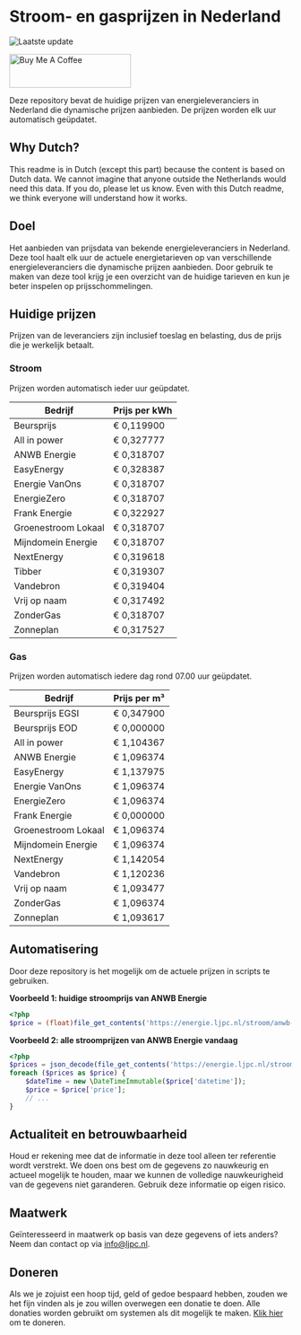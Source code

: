 # Stroom- en gasprijzen in Nederland

![Laatste update](https://img.shields.io/badge/laatste%20update-2023--08--16%2022%3A00%20CET-brightgreen)

<a href="https://www.buymeacoffee.com/Lars-" target="_blank"><img src="https://cdn.buymeacoffee.com/buttons/v2/default-orange.png" alt="Buy Me A Coffee" height="60" style="height: 60px !important;width: 217px !important;" ></a>

Deze repository bevat de huidige prijzen van energieleveranciers in Nederland die dynamische prijzen aanbieden. De prijzen worden elk uur automatisch geüpdatet.

## Why Dutch?

This readme is in Dutch (except this part) because the content is based on Dutch data. We cannot imagine that anyone outside the Netherlands would need this data. If you do, please let us know. Even with this Dutch readme, we think
everyone will understand how it works.

## Doel

Het aanbieden van prijsdata van bekende energieleveranciers in Nederland. Deze tool haalt elk uur de actuele energietarieven op van verschillende energieleveranciers die dynamische prijzen aanbieden. Door gebruik te maken van deze tool
krijg je een overzicht van de huidige tarieven en kun je beter inspelen op prijsschommelingen.

## Huidige prijzen

Prijzen van de leveranciers zijn inclusief toeslag en belasting, dus de prijs die je werkelijk betaalt.

### Stroom

Prijzen worden automatisch ieder uur geüpdatet.

 Bedrijf | Prijs per kWh 
---------|---------------
Beursprijs | € 0,119900
All in power | € 0,327777
ANWB Energie | € 0,318707
EasyEnergy | € 0,328387
Energie VanOns | € 0,318707
EnergieZero | € 0,318707
Frank Energie | € 0,322927
Groenestroom Lokaal | € 0,318707
Mijndomein Energie | € 0,318707
NextEnergy | € 0,319618
Tibber | € 0,319307
Vandebron | € 0,319404
Vrij op naam | € 0,317492
ZonderGas | € 0,318707
Zonneplan | € 0,317527


### Gas

Prijzen worden automatisch iedere dag rond 07.00 uur geüpdatet.

 Bedrijf | Prijs per m³ 
---------|--------------
Beursprijs EGSI | € 0,347900
Beursprijs EOD | € 0,000000
All in power | € 1,104367
ANWB Energie | € 1,096374
EasyEnergy | € 1,137975
Energie VanOns | € 1,096374
EnergieZero | € 1,096374
Frank Energie | € 0,000000
Groenestroom Lokaal | € 1,096374
Mijndomein Energie | € 1,096374
NextEnergy | € 1,142054
Vandebron | € 1,120236
Vrij op naam | € 1,093477
ZonderGas | € 1,096374
Zonneplan | € 1,093617


## Automatisering

Door deze repository is het mogelijk om de actuele prijzen in scripts te gebruiken.

**Voorbeeld 1: huidige stroomprijs van ANWB Energie**

```php
<?php
$price = (float)file_get_contents('https://energie.ljpc.nl/stroom/anwb-energie-nu.txt');

```

**Voorbeeld 2: alle stroomprijzen van ANWB Energie vandaag**

```php
<?php
$prices = json_decode(file_get_contents('https://energie.ljpc.nl/stroom/all-in-power-vandaag.json'),true);
foreach ($prices as $price) {
    $dateTime = new \DateTimeImmutable($price['datetime']);
    $price = $price['price'];
    // ...
}
```

## Actualiteit en betrouwbaarheid

Houd er rekening mee dat de informatie in deze tool alleen ter referentie wordt verstrekt. We doen ons best om de gegevens zo nauwkeurig en actueel mogelijk te houden, maar we kunnen de volledige nauwkeurigheid van de gegevens niet
garanderen. Gebruik deze informatie op eigen risico.

## Maatwerk

Geïnteresseerd in maatwerk op basis van deze gegevens of iets anders? Neem dan contact op
via [info@ljpc.nl](mailto:info@ljpc.nl?subject=Energie%20prijzen).

## Doneren

Als we je zojuist een hoop tijd, geld of gedoe bespaard hebben, zouden we het fijn vinden als je zou willen overwegen een
donatie te doen. Alle donaties worden gebruikt om systemen als dit mogelijk te
maken. [Klik hier](https://www.buymeacoffee.com/Lars-) om te doneren.
